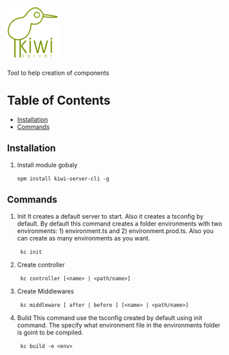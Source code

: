 
# <img src="kiwi.png" width="120" alt="logo">
Tool to help creation of components

# Table of Contents
* [Installation](#installation)
* [Commands](#commands)
  
## Installation
1. Install module gobaly
    
    ` npm install kiwi-server-cli -g `

## Commands
1. Init
    It creates a default server to start. Also it creates a tsconfig by default.
    By default this command creates a folder environments with two environments: 1) environment.ts and 2) environment.prod.ts. Also you can create as many environments as you want.
    
    ` kc init`

2. Create controller
    
    ` kc controller [<name> | <path/name>]`

3. Create Middlewares
    
    ` kc middleware [ after | before ] [<name> | <path/name>]`

4. Build 
    This command use the tsconfig created by default using init command.
    The <env> specify what environment file in the environments folder is goint to be compiled.

    ` kc build -e <env>`

    
